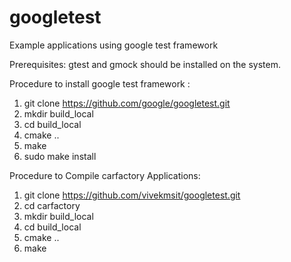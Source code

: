 # googletest
Example applications using google test framework

Prerequisites: 
gtest and gmock should be installed on the system. 

Procedure to install google test framework : 

1. git clone https://github.com/google/googletest.git
2. mkdir build_local
3. cd build_local
4. cmake ..
5. make
6. sudo make install

Procedure to Compile carfactory Applications: 

1. git clone https://github.com/vivekmsit/googletest.git
2. cd carfactory
3. mkdir build_local
4. cd build_local
5. cmake ..
6. make
